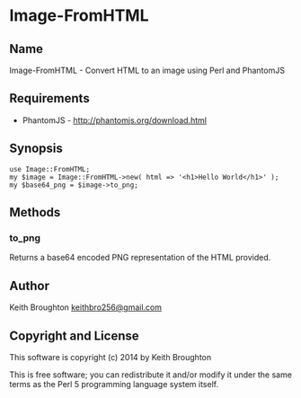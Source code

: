 Image-FromHTML
==========

Name
----

Image-FromHTML - Convert HTML to an image using Perl and PhantomJS

Requirements
------------

- PhantomJS - http://phantomjs.org/download.html

Synopsis
--------

    use Image::FromHTML;
    my $image = Image::FromHTML->new( html => '<h1>Hello World</h1>' );
    my $base64_png = $image->to_png;

Methods
-------

### to_png

Returns a base64 encoded PNG representation of the HTML provided.

Author
------

Keith Broughton <keithbro256@gmail.com>

Copyright and License
---------------------

This software is copyright (c) 2014 by Keith Broughton

This is free software; you can redistribute it and/or modify it under the same terms as the Perl 5 programming language system itself.
